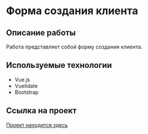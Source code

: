 # Форма создания клиента

## Описание работы 
Работа представляет собой форму создания клиента. 

## Используемые технологии
+ Vue.js
+ Vuelidate
+ Bootstrap

## Ссылка на проект
[Проект находится здесь](https://vue-client-form.vercel.app/)